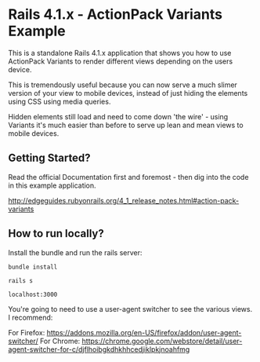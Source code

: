 Rails 4.1.x - ActionPack Variants Example
=================================================================================================

This is a standalone Rails 4.1.x application that shows you how
to use ActionPack Variants to render different views depending on
the users device.

This is tremendously useful because you can now serve a much slimer
version of your view to mobile devices, instead of just hiding the
elements using CSS using media queries.

Hidden elements still load and need to come down 'the wire' - using
Variants it's much easier than before to serve up lean and mean views
to mobile devices.


Getting Started?
------------------

Read the official Documentation first and foremost - then dig into
the code in this example application.

http://edgeguides.rubyonrails.org/4_1_release_notes.html#action-pack-variants


How to run locally?
-------------------

Install the bundle and run the rails server:

    bundle install

    rails s

    localhost:3000

You're going to need to use a user-agent switcher to see the various
views. I recommend:

For Firefox: https://addons.mozilla.org/en-US/firefox/addon/user-agent-switcher/
For Chrome: https://chrome.google.com/webstore/detail/user-agent-switcher-for-c/djflhoibgkdhkhhcedjiklpkjnoahfmg
